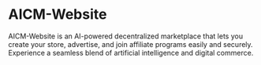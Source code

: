 # AICM-Website
AICM-Website is an AI-powered decentralized marketplace that lets you create your store, advertise, and join affiliate programs easily and securely. Experience a seamless blend of artificial intelligence and digital commerce.
